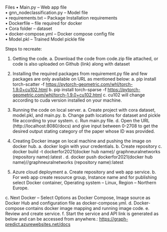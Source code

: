 
Files
•	Main.py – Web app file  		
•	gnn_nodeclassification.py  – Model file  		
•	requirements.txt  – Package Installation requirements  	
•	Dockerfile  – file required for docker   		
•	Cora folder – dataset   		
•	docker-compose.yml  – Docker compose config file  		
•	Model.pkl – Trained Model pickle file  		


Steps to recreate: 
1.	Getting the code.
a.	Download the code from code.zip file attached, or code is also uploaded on Github (link) along with dataset
		
2.	Installing the required packages from requirement.py file and few packages are only available on URL as mentioned below:
a.	pip install torch-scatter -f https://pytorch-geometric.com/whl/torch-1.9.0+cu102.html
b.	pip install torch-sparse -f https://pytorch-geometric.com/whl/torch-1.9.0+cu102.html
c.	cu102 will change according to cuda version installed on your machine.

3.	Running the code on local server.
a.	Create project with cora dataset, model.pkl, and main.py.
b.	Change path locations for dataset and pickle file according to your system.
c.	Run  main.py file.
d.	Open the URL (http://localhost:8080/docs) and give input between 0-2708 to get the desired output stating category of the paper whose ID was provided. 

4.	Creating Docker image on local machine and pushing the image on docker hub.
a.	docker login with your credentials.
b.	Create repository
c.	docker build -t dockerfor2021(docker hub name)/ graphneuralnetworks (repository name):latest .
d.	docker push dockerfor2021(docker hub name)//graphneuralnetworks (repository name):latest

5.	Azure cloud deployment
a.	Create repository and web app service.
b.	For web app create resource group, Instance name and for publishing select Docker container, Operating system – Linux, Region –  Northern Europe.

 
 

c.	Next Docker – Select Options as Docker Compose, Image source  as Docker Hub and configuration file as docker-compose.yml.
d.	Docker-compose contains docker image mapping and running image code.
e.	Review and create service.
f.	Start the service and API link is generated as below and can be accessed from anywhere.: 
https://graph-predict.azurewebsites.net/docs


